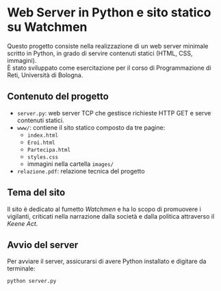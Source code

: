 # Web Server in Python e sito statico su Watchmen

Questo progetto consiste nella realizzazione di un web server minimale scritto in Python, in grado di servire contenuti statici (HTML, CSS, immagini).  
È stato sviluppato come esercitazione per il corso di Programmazione di Reti, Università di Bologna.

## Contenuto del progetto

- `server.py`: web server TCP che gestisce richieste HTTP GET e serve contenuti statici.
- `www/`: contiene il sito statico composto da tre pagine:
  - `index.html`
  - `Eroi.html`
  - `Partecipa.html`
  - `styles.css`
  - immagini nella cartella `images/`
- `relazione.pdf`: relazione tecnica del progetto

## Tema del sito

Il sito è dedicato al fumetto *Watchmen* e ha lo scopo di promuovere i vigilanti, criticati nella narrazione dalla società e dalla politica attraverso il *Keene Act*.

## Avvio del server

Per avviare il server, assicurarsi di avere Python installato e digitare da terminale:

```bash
python server.py
